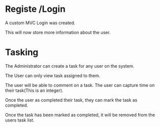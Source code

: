 # Registe /Login
A custom MVC Login was created.

This will now store more information about the user.

# Tasking
The Administrator can create a task for any user on the system.

The User can only view task assigned to them.

The user will be able to comment on a task.
The user can capture time on their task(This is an integer).

Once the user as completed their task, they can mark the task as completed.

Once the task has been marked as completed, it will be removed from the users task list.
